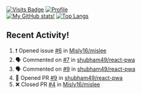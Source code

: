 [![Visits Badge](https://badges.pufler.dev/visits/misly16/misly16)](https://badges.pufler.dev)
[![Profile](https://raw.githubusercontent.com/Misly16/Misly16/master/index.png)](https://github.com/misly16)
<br>
[![My GitHub stats!](https://github-readme-stats.vercel.app/api?username=misly16&show_icons=true&theme=dracula)](https://github.com/misly16)
[![Top Langs](https://github-readme-stats.vercel.app/api/top-langs/?username=misly16&theme=dracula&layout=compact)](https://github.com/misly16)
<br>


## Recent Activity!
<!--START_SECTION:activity-->
1. ❗️ Opened issue [#6](https://github.com/Misly16/mislee/issues/6) in [Misly16/mislee](https://github.com/Misly16/mislee)
2. 🗣 Commented on [#7](https://github.com/shubham49/react-pwa/issues/7) in [shubham49/react-pwa](https://github.com/shubham49/react-pwa)
3. 🗣 Commented on [#9](https://github.com/shubham49/react-pwa/issues/9) in [shubham49/react-pwa](https://github.com/shubham49/react-pwa)
4. 💪 Opened PR [#9](https://github.com/shubham49/react-pwa/pull/9) in [shubham49/react-pwa](https://github.com/shubham49/react-pwa)
5. ❌ Closed PR [#4](https://github.com/Misly16/mislee/pull/4) in [Misly16/mislee](https://github.com/Misly16/mislee)
<!--END_SECTION:activity-->

